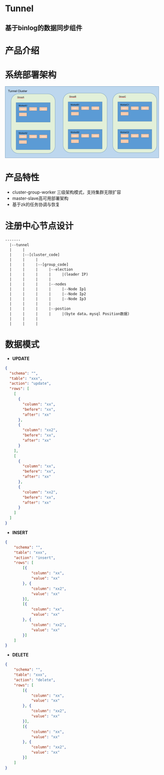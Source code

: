 Tunnel
====
基于binlog的数据同步组件
----

# 产品介绍

# 系统部署架构
![部署架构](./document/tunnel架构.png)
# 产品特性
- cluster-group-worker 三级架构模式，支持集群无限扩容
- master-slave高可用部署架构
- 基于zk的任务协调与恢复



# 注册中心节点设计

```shell 
-------
  |--tunnel
  |     |
  |     |--[cluster_code]
  |     |     |
  |     |     |--[group_code]
  |     |     |     |--election
  |     |     |     |     |(leader IP)  
  |     |     |     |
  |     |     |     |--nodes
  |     |     |     |     |--Node Ip1
  |     |     |     |     |--Node Ip2
  |     |     |     |     |--Node Ip3
  |     |     |     |     
  |     |     |     |--postion
  |     |     |     |     |(byte data，mysql Position数据)
  |     |     |
  |     |     |

```

# 数据模式

* **UPDATE**

```json
{
  "schema": "",
  "table": "xxx",
  "action": "update",
  "rows": [
    [
      {
        "column": "xx",
        "before": "xx",
        "after": "xx"
      },
      {
        "column": "xx2",
        "before": "xx",
        "after": "xx"
      }
    ],
    [
      {
        "column": "xx",
        "before": "xx",
        "after": "xx"
      },
      {
        "column": "xx2",
        "before": "xx",
        "after": "xx"
      }
    ]
  ]
}
```

* **INSERT**
```json
{
	"schema": "",
	"table": "xxx",
	"action": "insert",
	"rows": [
		[{
			"column": "xx",
			"value": "xx"
		}, {
			"column": "xx2",
			"value": "xx"
		}],
		[{
			"column": "xx",
			"value": "xx"
		}, {
			"column": "xx2",
			"value": "xx"
		}]
	]
}
```

* **DELETE**
```json
{
	"schema": "",
	"table": "xxx",
	"action": "delete",
	"rows": [
		[{
			"column": "xx",
			"value": "xx"
		}, {
			"column": "xx2",
			"value": "xx"
		}],
		[{
			"column": "xx",
			"value": "xx"
		}, {
			"column": "xx2",
			"value": "xx"
		}]
	]
}
```